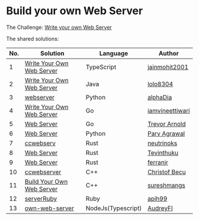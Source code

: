 # Build your own Web Server

The Challenge: [Write your own Web Server](https://codingchallenges.fyi/challenges/challenge-webserver)

The shared solutions:

| No. | Solution | Language | Author |
|-----|----------|----------|--------|
| 1 | [Write Your Own Web Server](https://github.com/jainmohit2001/coding-challenges/blob/master/src/11) | TypeScript | [jainmohit2001](https://github.com/jainmohit2001) |
| 2 | [Write Your Own Web Server](https://github.com/lolo8304/coding-challenge/tree/main/no-11) | Java | [lolo8304](https://github.com/lolo8304) |
| 3 | [webserver](https://github.com/alphaDia/webserver) | Python | [alphaDia](https://github.com/alphaDia) |
| 4 | [Write Your Own Web Server](https://github.com/iamvineettiwari/go-web-server) | Go | [iamvineettiwari](https://github.com/iamvineettiwari) |
| 5 | [Web Server](https://github.com/tlarnold10/coding-challenges/tree/main/webServer) | Go | [Trevor Arnold](https://github.com/tlarnold10) |
| 6 | [Web Server](https://github.com/agparv19/webserver) | Python | [Parv Agrawal](https://github.com/agparv19) |
| 7 | [ccwebserv](https://github.com/neutrinoks/CodingChallenge/tree/main/ccwebserv) | Rust | [neutrinoks](https://github.com/neutrinoks) |
| 8 | [Web Server](https://github.com/Tevinthuku/coding_challenges_fyi/tree/main/web-server) | Rust | [Tevinthuku](https://github.com/Tevinthuku) |
| 9 | [Web Server](https://github.com/ferranjr/build-your-own-in-rust/tree/main/web-server) | Rust | [ferranjr](https://github.com/ferranjr/) |
| 10 | [ccwebserver](https://github.com/ChristofBecu/CodingChallengesFYI.CCWEBSERVER-cpp) | C++ | [Christof Becu](https://github.com/ChristofBecu) |
| 11 | [Build Your Own Web Server](https://github.com/sureshmangs/Build-Your-Own-X/tree/main/Web-Server/C%2B%2B) | C++ | [sureshmangs](https://github.com/sureshmangs) |
| 12 | [serverRuby](https://github.com/apih99/serverRuby) | Ruby | [apih99](https://github.com/apih99) |
| 13 | [own-web-server](https://github.com/AudreyFI/own-web-server) | NodeJs(Typescript) | [AudreyFI](https://github.com/AudreyFI) |

